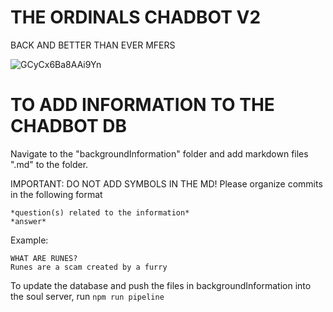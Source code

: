 # THE ORDINALS CHADBOT V2
BACK AND BETTER THAN EVER MFERS

![GCyCx6Ba8AAi9Yn](https://github.com/kingbootoshi/chadbot/assets/127834715/868af0e9-51c5-4d3b-b7fa-0137e9069106)


# TO ADD INFORMATION TO THE CHADBOT DB
Navigate to the "backgroundInformation" folder and add markdown files ".md" to the folder.

IMPORTANT: DO NOT ADD SYMBOLS IN THE MD! Please organize commits in the following format
```
*question(s) related to the information*
*answer*
```

Example:
```
WHAT ARE RUNES?
Runes are a scam created by a furry
```

To update the database and push the files in backgroundInformation into the soul server, run
```npm run pipeline```